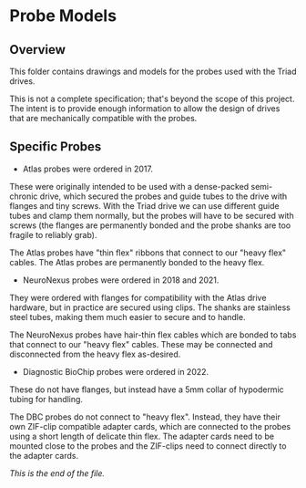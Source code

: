 # Probe Models

## Overview

This folder contains drawings and models for the probes used with the
Triad drives.

This is not a complete specification; that's beyond the scope of this
project. The intent is to provide enough information to allow the design of
drives that are mechanically compatible with the probes.


## Specific Probes

* Atlas probes were ordered in 2017.

These were originally intended to be used with a dense-packed semi-chronic
drive, which secured the probes and guide tubes to the drive with flanges
and tiny screws. With the Triad drive we can use different guide tubes and
clamp them normally, but the probes will have to be secured with screws (the
flanges are permanently bonded and the probe shanks are too fragile to
reliably grab).

The Atlas probes have "thin flex" ribbons that connect to our "heavy flex"
cables. The Atlas probes are permanently bonded to the heavy flex.


* NeuroNexus probes were ordered in 2018 and 2021.

They were ordered with flanges for compatibility with the Atlas drive
hardware, but in practice are secured using clips. The shanks are stainless
steel tubes, making them much easier to secure and to handle.

The NeuroNexus probes have hair-thin flex cables which are bonded to tabs
that connect to our "heavy flex" cables. These may be connected and
disconnected from the heavy flex as-desired.


* Diagnostic BioChip probes were ordered in 2022.

These do not have flanges, but instead have a 5mm collar of hypodermic
tubing for handling.

The DBC probes do not connect to "heavy flex". Instead, they have their own
ZIF-clip compatible adapter cards, which are connected to the probes using
a short length of delicate thin flex. The adapter cards need to be mounted
close to the probes and the ZIF-clips need to connect directly to the adapter
cards.


_This is the end of the file._

